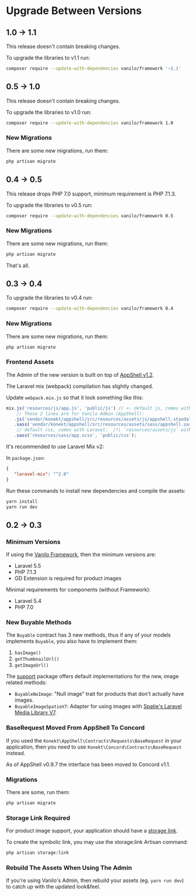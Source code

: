 # Upgrade Between Versions

## 1.0 -> 1.1

This release doesn't contain breaking changes.

To upgrade the libraries to v1.1 run:

```bash
composer require --update-with-dependencies vanilo/framework '~1.1'
```

## 0.5 -> 1.0

This release doesn't contain breaking changes.

To upgrade the libraries to v1.0 run:

```bash
composer require --update-with-dependencies vanilo/framework 1.0
```

### New Migrations

There are some new migrations, run them:

```bash
php artisan migrate
```

## 0.4 -> 0.5

This release drops PHP 7.0 support, minimum requirement is PHP 7.1.3.

To upgrade the libraries to v0.5 run:

```bash
composer require --update-with-dependencies vanilo/framework 0.5
```

### New Migrations

There are some new migrations, run them:

```bash
php artisan migrate
```

That's all.

## 0.3 -> 0.4

To upgrade the libraries to v0.4 run:

```bash
composer require --update-with-dependencies vanilo/framework 0.4
```

### New Migrations

There are some new migrations, run them:

```bash
php artisan migrate
```

### Frontend Assets

The Admin of the new version is built on top of [AppShell v1.2](https://artkonekt.github.io/appshell/#/upgrade?id=_09-gt-10).

The Laravel mix (webpack) compilation has slightly changed.

Update `webpack.mix.js` so that it look something like this:
```js
mix.js('resources/js/app.js', 'public/js') // <- default js, comes with Laravel. /!\ `resources/assets/js` with Laravel < 5.7
    // These 2 lines are for Vanilo Admin (AppShell):   
   .js('vendor/konekt/appshell/src/resources/assets/js/appshell.standalone.js', 'public/js/appshell.js')
   .sass('vendor/konekt/appshell/src/resources/assets/sass/appshell.sass', 'public/css')
    // default css, comes with Laravel:  /!\ `resources/assets/js` with Laravel < 5.7
   .sass('resources/sass/app.scss', 'public/css');
```

It's recommended to use Laravel Mix v2:

In `package.json`:

```json
{
   "laravel-mix": "^2.0"
}
```

Run these commands to install new dependencies and compile the assets:

```bash
yarn install
yarn run dev
```

## 0.2 -> 0.3

### Minimum Versions

If using the [Vanilo Framework](modules-vs-framework.md), then the minimum versions are:

- Laravel 5.5
- PHP 7.1.3
- GD Extension is required for product images

Minimal requirements for components (without Framework):

- Laravel 5.4
- PHP 7.0

### New Buyable Methods

The `Buyable` contract has 3 new methods, thus if any of your models implements `Buyable`, you also
have to implement them:

1. `hasImage()`
2. `getThumbnailUrl()`
3. `getImageUrl()`

The [support](https://github.com/vanilophp/support) package offers default implementations for the
new, image related methods:

- `BuyableNoImage`: "Null image" trait for products that don't actually have images.
- `BuyableImageSpatieV7`: Adapter for using images with [Spatie's Laravel Media Library V7](https://github.com/spatie/laravel-medialibrary).


### BaseRequest Moved From AppShell To Concord

If you used the `Konekt\AppShell\Contracts\Requests\BaseRequest` in your application, then you need
to use `Konekt\Concord\Contracts\BaseRequest` instead.

As of AppShell v0.9.7 the interface has been moved to Concord v1.1.

### Migrations

There are some, run them:

```bash
php artisan migrate
```

### Storage Link Required

For product image support, your application should have a
[storage link](https://laravel.com/docs/5.6/filesystem#configuration).

To create the symbolic link, you may use the storage:link Artisan command:

```bash
php artisan storage:link
```

### Rebuild The Assets When Using The Admin

If you're using Vanilo's Admin, then rebuild your assets (eg. `yarn run dev`) to catch up with the updated look&feel.

